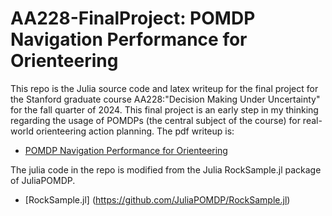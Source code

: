 # AA228-FinalProject: POMDP Navigation Performance for Orienteering

This repo is the Julia source code and latex writeup for the final project for the Stanford graduate course AA228:"Decision Making Under Uncertainty" for the fall quarter of 2024. This final project is an early step in my thinking regarding the usage of POMDPs (the central subject of the course) for real-world orienteering action planning. The pdf writeup is:

 - [POMDP Navigation Performance for Orienteering](./writeup/final_project_report.pdf)

The julia code in the repo is modified from the Julia RockSample.jl package of JuliaPOMDP.

 - [RockSample.jl] (https://github.com/JuliaPOMDP/RockSample.jl)
